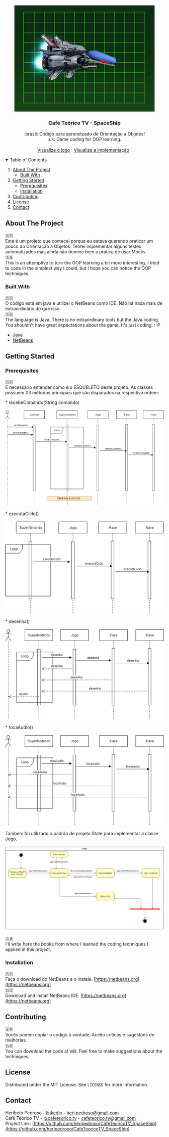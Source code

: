 <!-- PROJECT LOGO -->
<br />
<p align="center">
  <a href="https://github.com/heripedroso/CafeTeoricoTV_SpaceShip">
    <img src="images/SpaceShip.gif" alt="Logo">
  </a>

  <h3 align="center">Café Teórico TV - SpaceShip</h3>

  <p align="center">
    :brazil: Código para aprendizado de Orientação a Objetos! <br>
    :uk: Game coding for OOP learning.
    <br />
    <br />
    <a href="https://github.com/othneildrew/Best-README-Template">Visualize o jogo</a>
    ·
    <a href="https://github.com/othneildrew/Best-README-Template">Visualize a implementação</a>
    ·
  </p>
</p>



<!-- TABLE OF CONTENTS -->
<details open="open">
  <summary>Table of Contents</summary>
  <ol>
    <li>
      <a href="#about-the-project">About The Project</a>
      <ul>
        <li><a href="#built-with">Built With</a></li>
      </ul>
    </li>
    <li>
      <a href="#getting-started">Getting Started</a>
      <ul>
        <li><a href="#prerequisites">Prerequisites</a></li>
        <li><a href="#installation">Installation</a></li>
      </ul>
    </li>
    <li><a href="#contributing">Contributing</a></li>
    <li><a href="#license">License</a></li>
    <li><a href="#contact">Contact</a></li>
  </ol>
</details>



<!-- ABOUT THE PROJECT -->
## About The Project

:brazil:<br>
Este é um projeto que comecei porque eu estava querendo praticar um pouco do Orientação a Objetos. Tentei implementar alguns testes automatizados mas ainda não domino bem a prática de usar Mocks.<br>
:uk:<br>
This is an attemptive to turn the OOP learning a bit more interesting. I tried to code in the simplest way I could, but I hope you can notice the OOP techniques.<br>

### Built With

:brazil:<br>
O código está em java e utilizei o NetBeans como IDE. Não há nada mais de extraordinário do que isso.<br>
:uk:<br>
The language is Java. There is no extraordinary tools but the Java coding. You shouldn't have great expectations about the game. It's just coding. :-P <br>
* [Java](https://getbootstrap.com)
* [NetBeans](https://https://netbeans.org/)



<!-- GETTING STARTED -->
## Getting Started

### Prerequisites
:brazil:<br>
É necessário entender como é o ESQUELETO deste projeto. As classes possuem 03 métodos principais que são disparados na respectiva ordem: 
<p>
* recebeComando(String comando)<br><br>
  <a href="https://github.com/heripedroso/CafeTeoricoTV_SpaceShip">
    <img src="sequencia_01.jpg" alt="Logo">
  </a>
  <p>
* executaCiclo()<br><br>
  <a href="https://github.com/heripedroso/CafeTeoricoTV_SpaceShip">
    <img src="sequencia_02.jpg" alt="Logo">
  </a>
  <p>
* desenha()<br><br>
  <a href="https://github.com/heripedroso/CafeTeoricoTV_SpaceShip">
    <img src="sequencia_03.jpg" alt="Logo">
  </a>
    <p>
* tocaAudio()<br><br>
  <a href="https://github.com/heripedroso/CafeTeoricoTV_SpaceShip">
    <img src="sequencia_04.jpg" alt="Logo">
  </a>
<p>      

Também foi utilizado o padrão de projeto State para implementar a classe Jogo.<br><br>
  <a href="https://github.com/heripedroso/CafeTeoricoTV_SpaceShip">
    <img src="estados_01.jpg" alt="Logo">
  </a>
<br>  
:uk:<br>
I'll write here the books from where I learned the coding techniques I applied in this project. <br>


### Installation

:brazil:<br>
Faça o download do NetBeans e o instale. [https://netbeans.org](https://netbeans.org)<br>
:uk:<br>
Download and install NetBeans IDE. [https://netbeans.org](https://netbeans.org)<br>


<!-- CONTRIBUTING -->
## Contributing

:brazil:<br>
Vocês podem copiar o código à vontade. Aceito críticas e sugestões de melhorias. <br>
:uk:<br>
You can download the code at will. Feel free to make suggestions about the techniques. <br>

<!-- LICENSE -->
## License

Distributed under the MIT License. See `LICENSE` for more information.



<!-- CONTACT -->
## Contact

Heribeto Pedroso - [linkedin](https://linkedin.com/in/heripedroso) - heri.pedroso@gmail.com <br>
Café Teórico TV - [@cafeteorico.tv](https://instagram.com/cafeteorico.tv) - cafeteorico.tv@gmail.com <br>
Project Link: [https://github.com/heripedroso/CafeTeoricoTV_SpaceShip](https://github.com/heripedroso/CafeTeoricoTV_SpaceShip) <br>


<!-- MARKDOWN LINKS & IMAGES -->
<!-- https://www.markdownguide.org/basic-syntax/#reference-style-links -->
[contributors-shield]: https://img.shields.io/github/contributors/othneildrew/Best-README-Template.svg?style=for-the-badge
[contributors-url]: https://github.com/heripedroso/CafeTeoricoTV_SpaceShip/graphs/contributors
[forks-shield]: https://img.shields.io/github/forks/othneildrew/Best-README-Template.svg?style=for-the-badge
[forks-url]: https://github.com/heripedroso/CafeTeoricoTV_SpaceShip/network/members
[stars-shield]: https://img.shields.io/github/stars/othneildrew/Best-README-Template.svg?style=for-the-badge
[stars-url]: https://github.com/heripedroso/CafeTeoricoTV_SpaceShip/stargazers
[license-shield]: https://img.shields.io/github/license/othneildrew/Best-README-Template.svg?style=for-the-badge
[license-url]: https://github.com/heripedroso/CafeTeoricoTV_SpaceShip/blob/master/LICENSE.txt
[linkedin-shield]: https://img.shields.io/badge/-LinkedIn-black.svg?style=for-the-badge&logo=linkedin&colorB=555
[linkedin-url]: https://linkedin.com/in/heripedroso
[product-screenshot]: images/screenshot.png
